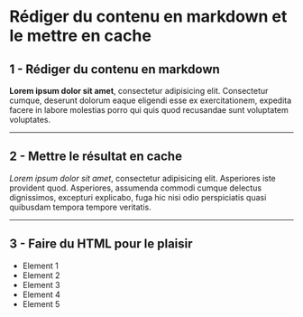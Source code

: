 # Rédiger du contenu en markdown et le mettre en cache

## 1 - Rédiger du contenu en markdown

**Lorem ipsum dolor sit amet**, consectetur adipisicing elit. Consectetur cumque, deserunt dolorum eaque eligendi esse 
ex exercitationem, expedita facere in labore molestias porro qui quis quod recusandae sunt voluptatem voluptates.

---
## 2 - Mettre le résultat en cache

_Lorem ipsum dolor sit amet_, consectetur adipisicing elit. Asperiores iste provident quod. Asperiores, assumenda 
commodi cumque delectus dignissimos, excepturi explicabo, fuga hic nisi odio perspiciatis quasi quibusdam tempora 
tempore veritatis.

---
## 3 - Faire du HTML pour le plaisir

* Element 1
* Element 2
* Element 3
* Element 4
* Element 5
